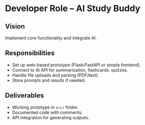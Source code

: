


# Developer Role – AI Study Buddy

## Vision
Implement core functionality and integrate AI.

## Responsibilities
- Set up web-based prototype (Flask/FastAPI or simple frontend).
- Connect to AI API for summarization, flashcards, quizzes.
- Handle file uploads and parsing (PDF/text).
- Store prompts and results if needed.

## Deliverables
- Working prototype in `src/` folder.
- Documented code with comments.
- API integration for generating outputs.